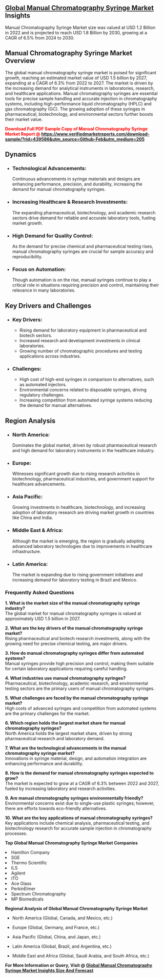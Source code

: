<h2><a href="https://www.verifiedmarketreports.com/download-sample/?rid=439586&amp;utm_source=Github&amp;utm_medium=205" target="_blank">Global Manual Chromatography Syringe Market</a> Insights</h2><p>Manual Chromatography Syringe Market size was valued at USD 1.2 Billion in 2022 and is projected to reach USD 1.8 Billion by 2030, growing at a CAGR of 6.5% from 2024 to 2030.</p><p> <h2>Manual Chromatography Syringe Market Overview</h2> <p>The global manual chromatography syringe market is poised for significant growth, reaching an estimated market value of USD 1.5 billion by 2027, expanding at a CAGR of 6.3% from 2022 to 2027. The market is driven by the increasing demand for analytical instruments in laboratories, research, and healthcare applications. Manual chromatography syringes are essential tools for precise sample handling and accurate injection in chromatography systems, including high-performance liquid chromatography (HPLC) and gas chromatography (GC). The growing adoption of these syringes in pharmaceutical, biotechnology, and environmental sectors further boosts their market value.</p> <p><strong><p><span class=""><span style="color: #ff0000;"><strong>Download Full PDF Sample Copy of Manual Chromatography Syringe Market Report</strong> @ </span><a href="https://www.verifiedmarketreports.com/download-sample/?rid=439586&amp;utm_source=Github-Feb&amp;utm_medium=205" target="_blank">https://www.verifiedmarketreports.com/download-sample/?rid=439586&amp;utm_source=Github-Feb&amp;utm_medium=205</a></span></p></strong></p> <h2>Dynamics</h2> <ul> <li><h3>Technological Advancements:</h3> Continuous advancements in syringe materials and designs are enhancing performance, precision, and durability, increasing the demand for manual chromatography syringes.</li> <li><h3>Increasing Healthcare & Research Investments:</h3> The expanding pharmaceutical, biotechnology, and academic research sectors drive demand for reliable and accurate laboratory tools, fueling market growth.</li> <li><h3>High Demand for Quality Control:</h3> As the demand for precise chemical and pharmaceutical testing rises, manual chromatography syringes are crucial for sample accuracy and reproducibility.</li> <li><h3>Focus on Automation:</h3> Though automation is on the rise, manual syringes continue to play a critical role in situations requiring precision and control, maintaining their relevance in many laboratories.</li> </ul> <h2>Key Drivers and Challenges</h2> <ul> <li><h3>Key Drivers:</h3> <ul> <li>Rising demand for laboratory equipment in pharmaceutical and biotech sectors.</li> <li>Increased research and development investments in clinical laboratories.</li> <li>Growing number of chromatographic procedures and testing applications across industries.</li> </ul> </li> <li><h3>Challenges:</h3> <ul> <li>High cost of high-end syringes in comparison to alternatives, such as automated injectors.</li> <li>Environmental concerns related to disposable syringes, driving regulatory challenges.</li> <li>Increasing competition from automated syringe systems reducing the demand for manual alternatives.</li> </ul> </li> </ul> <h2>Region Analysis</h2> <ul> <li><h3>North America:</h3> Dominates the global market, driven by robust pharmaceutical research and high demand for laboratory instruments in the healthcare industry.</li> <li><h3>Europe:</h3> Witnesses significant growth due to rising research activities in biotechnology, pharmaceutical industries, and government support for healthcare advancements.</li> <li><h3>Asia Pacific:</h3> Growing investments in healthcare, biotechnology, and increasing adoption of laboratory research are driving market growth in countries like China and India.</li> <li><h3>Middle East & Africa:</h3> Although the market is emerging, the region is gradually adopting advanced laboratory technologies due to improvements in healthcare infrastructure.</li> <li><h3>Latin America:</h3> The market is expanding due to rising government initiatives and increasing demand for laboratory testing in Brazil and Mexico.</li> </ul> <h3>Frequently Asked Questions</h3> <p><strong>1. What is the market size of the manual chromatography syringe industry?</strong><br> The global market for manual chromatography syringes is valued at approximately USD 1.5 billion in 2027.</p> <p><strong>2. What are the key drivers of the manual chromatography syringe market?</strong><br> Rising pharmaceutical and biotech research investments, along with the growing need for precise chemical testing, are major drivers.</p> <p><strong>3. How do manual chromatography syringes differ from automated systems?</strong><br> Manual syringes provide high precision and control, making them suitable for certain laboratory applications requiring careful handling.</p> <p><strong>4. What industries use manual chromatography syringes?</strong><br> Pharmaceutical, biotechnology, academic research, and environmental testing sectors are the primary users of manual chromatography syringes.</p> <p><strong>5. What challenges are faced by the manual chromatography syringe market?</strong><br> High costs of advanced syringes and competition from automated systems are the primary challenges for the market.</p> <p><strong>6. Which region holds the largest market share for manual chromatography syringes?</strong><br> North America holds the largest market share, driven by strong pharmaceutical research and laboratory demand.</p> <p><strong>7. What are the technological advancements in the manual chromatography syringe market?</strong><br> Innovations in syringe material, design, and automation integration are enhancing performance and durability.</p> <p><strong>8. How is the demand for manual chromatography syringes expected to grow?</strong><br> The market is expected to grow at a CAGR of 6.3% between 2022 and 2027, fueled by increasing laboratory and research activities.</p> <p><strong>9. Are manual chromatography syringes environmentally friendly?</strong><br> Environmental concerns exist due to single-use plastic syringes; however, there are efforts towards eco-friendly alternatives.</p> <p><strong>10. What are the key applications of manual chromatography syringes?</strong><br> Key applications include chemical analysis, pharmaceutical testing, and biotechnology research for accurate sample injection in chromatography processes.</p> </p><p><strong>Top Global Manual Chromatography Syringe Market Companies</strong></p><div data-test-id=""><p><li>Hamilton Company</li><li> SGE</li><li> Thermo Scientific</li><li> ILS</li><li> Agilent</li><li> ITO</li><li> Ace Glass</li><li> PerkinElmer</li><li> Spectrum Chromatography</li><li> MP Biomedicals</li></p><div><strong>Regional Analysis of&nbsp;Global Manual Chromatography Syringe Market</strong></div><ul><li dir="ltr"><p dir="ltr">North America&nbsp;(Global, Canada, and Mexico, etc.)</p></li><li dir="ltr"><p dir="ltr">Europe (Global, Germany, and France, etc.)</p></li><li dir="ltr"><p dir="ltr">Asia Pacific&nbsp;(Global, China, and Japan, etc.)</p></li><li dir="ltr"><p dir="ltr">Latin America&nbsp;(Global, Brazil, and Argentina, etc.)</p></li><li dir="ltr">Middle East and Africa&nbsp;(Global, Saudi Arabia, and South Africa, etc.)</li></ul><p><strong>For More Information or Query, Visit @&nbsp;</strong><strong><a href="https://www.verifiedmarketreports.com/product/manual-chromatography-syringe-market/?utm_source=Github&amp;utm_medium=205" target="_blank">Global Manual Chromatography Syringe Market Insights Size And Forecast</a></strong></p></div>
